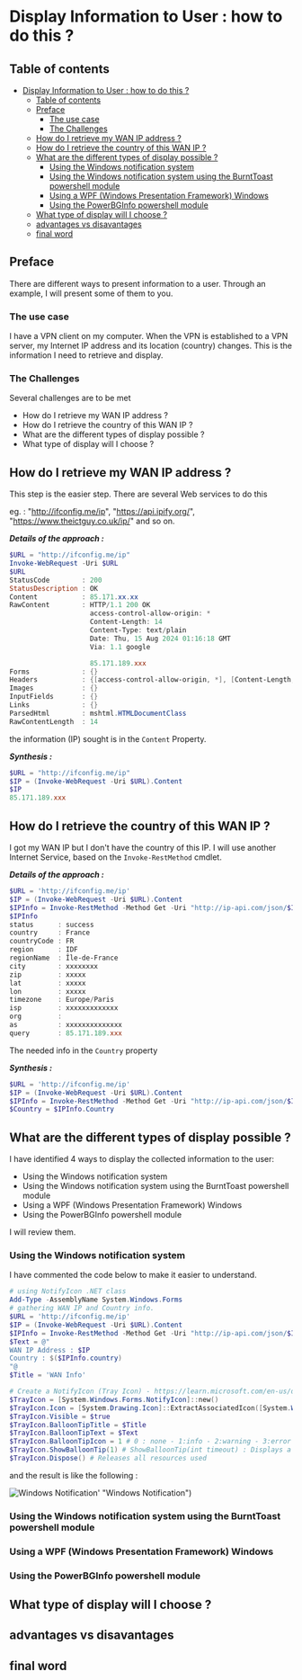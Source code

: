 ﻿# Display Information to User : how to do this ? 

## Table of contents

- [Display Information to User : how to do this ?](#display-information-to-user--how-to-do-this-)
  - [Table of contents](#table-of-contents)
  - [Preface](#preface)
    - [The use case](#the-use-case)
    - [The Challenges](#the-challenges)
  - [How do I retrieve my WAN IP address ?](#how-do-i-retrieve-my-wan-ip-address-)
  - [How do I retrieve the country of this WAN IP ?](#how-do-i-retrieve-the-country-of-this-wan-ip-)
  - [What are the different types of display possible ?](#what-are-the-different-types-of-display-possible-)
    - [Using the Windows notification system](#using-the-windows-notification-system)
    - [Using the Windows notification system using the BurntToast powershell module](#using-the-windows-notification-system-using-the-burnttoast-powershell-module)
    - [Using a WPF (Windows Presentation Framework) Windows](#using-a-wpf-windows-presentation-framework-windows)
    - [Using the PowerBGInfo powershell module](#using-the-powerbginfo-powershell-module)
  - [What type of display will I choose ?](#what-type-of-display-will-i-choose-)
  - [advantages vs disavantages](#advantages-vs-disavantages)
  - [final word](#final-word)

## Preface

There are different ways to present information to a user. Through an example, I will present some of them to you.

### The use case

I have a VPN client on my computer. When the VPN is established to a VPN server, my Internet IP address and its location (country) changes. This is the information I need to retrieve and display.

### The Challenges

Several challenges are to be met
- How do I retrieve my WAN IP address ?
- How do I retrieve the country of this WAN IP ?
- What are the different types of display possible ?
- What type of display will I choose ?

## How do I retrieve my WAN IP address ?

This step is the easier step. There are several Web services to do this

eg. : "http://ifconfig.me/ip",  "https://api.ipify.org/", "https://www.theictguy.co.uk/ip/" and so on.

***Details of the approach :***

````powershell
$URL = "http://ifconfig.me/ip"
Invoke-WebRequest -Uri $URL
$URL
StatusCode        : 200
StatusDescription : OK
Content           : 85.171.xx.xx
RawContent        : HTTP/1.1 200 OK
                    access-control-allow-origin: *
                    Content-Length: 14
                    Content-Type: text/plain
                    Date: Thu, 15 Aug 2024 01:16:18 GMT
                    Via: 1.1 google

                    85.171.189.xxx
Forms             : {}
Headers           : {[access-control-allow-origin, *], [Content-Length, 14], [Content-Type, text/plain], [Date, Thu, 15 Aug 2024 01:16:18 GMT]...}
Images            : {}
InputFields       : {}
Links             : {}
ParsedHtml        : mshtml.HTMLDocumentClass
RawContentLength  : 14
````

the information (IP) sought is in the `Content` Property.

***Synthesis :***

````Powershell
$URL = "http://ifconfig.me/ip"
$IP = (Invoke-WebRequest -Uri $URL).Content
$IP
85.171.189.xxx
````

## How do I retrieve the country of this WAN IP ?

I got my WAN IP but I don't have the country of this IP. I will use another Internet Service, based on the `Invoke-RestMethod` cmdlet.

***Details of the approach :***

````powershell
$URL = 'http://ifconfig.me/ip'
$IP = (Invoke-WebRequest -Uri $URL).Content
$IPInfo = Invoke-RestMethod -Method Get -Uri "http://ip-api.com/json/$IP"
$IPInfo
status      : success
country     : France
countryCode : FR
region      : IDF
regionName  : Île-de-France
city        : xxxxxxxx
zip         : xxxxx
lat         : xxxxx
lon         : xxxxx
timezone    : Europe/Paris
isp         : xxxxxxxxxxxxx
org         :
as          : xxxxxxxxxxxxxx
query       : 85.171.189.xxx
````


The needed info in the `Country` property

***Synthesis :***
````Powershell
$URL = 'http://ifconfig.me/ip'
$IP = (Invoke-WebRequest -Uri $URL).Content
$IPInfo = Invoke-RestMethod -Method Get -Uri "http://ip-api.com/json/$IP"
$Country = $IPInfo.Country
````

## What are the different types of display possible ?
I have identified 4 ways to display the collected information to the user:
- Using the Windows notification system
- Using the Windows notification system using the BurntToast powershell module
- Using a WPF (Windows Presentation Framework) Windows
- Using the PowerBGInfo powershell module

I will review them.

### Using the Windows notification system

I have commented the code below to make it easier to understand.

````Powershell
# using NotifyIcon .NET class
Add-Type -AssemblyName System.Windows.Forms
# gathering WAN IP and Country info.
$URL = 'http://ifconfig.me/ip' 
$IP = (Invoke-WebRequest -Uri $URL).Content
$IPInfo = Invoke-RestMethod -Method Get -Uri "http://ip-api.com/json/$IP"
$Text = @"
WAN IP Address : $IP
Country : $($IPInfo.country)
"@
$Title = 'WAN Info'

# Create a NotifyIcon (Tray Icon) - https://learn.microsoft.com/en-us/dotnet/api/system.windows.forms.notifyicon?view=windowsdesktop-8.0
$TrayIcon = [System.Windows.Forms.NotifyIcon]::new()
$TrayIcon.Icon = [System.Drawing.Icon]::ExtractAssociatedIcon([System.Windows.Forms.Application]::ExecutablePath)
$TrayIcon.Visible = $true
$TrayIcon.BalloonTipTitle = $Title
$TrayIcon.BalloonTipText = $Text
$TrayIcon.BalloonTipIcon = 1 # 0 : none - 1:info - 2:warning - 3:error - source : https://learn.microsoft.com/en-us/dotnet/api/system.windows.forms.tooltipicon?view=windowsdesktop-7.0
$TrayIcon.ShowBalloonTip(1) # ShowBalloonTip(int timeout) : Displays a balloon tip in the taskbar for the specified time period.
$TrayIcon.Dispose() # Releases all resources used
````
and the result is like the following :

![Windows Notification]('https://github.com/myusefulrepo/Tips/blob/master/Differents%20Ways%20to%20Display%20Information%20to%20user/Images/Windows%20Notification.png)' "Windows Notification")




### Using the Windows notification system using the BurntToast powershell module

### Using a WPF (Windows Presentation Framework) Windows

### Using the PowerBGInfo powershell module


## What type of display will I choose ?
## advantages vs disavantages
## final word

